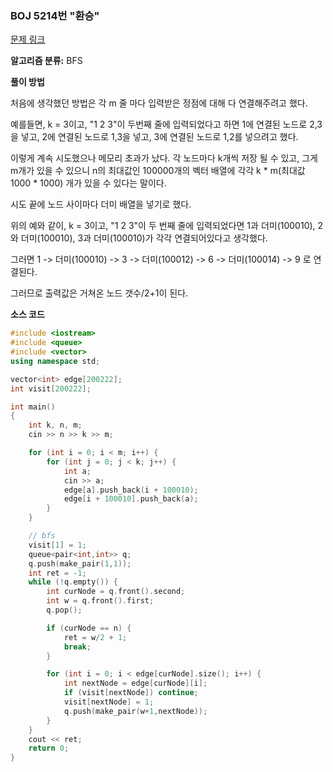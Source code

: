 ### BOJ 5214번 "환승"
[문제 링크](https://www.acmicpc.net/problem/5214)

**알고리즘 분류:** 
BFS


**풀이 방법**

처음에 생각했던 방법은 각 m 줄 마다 입력받은 정점에 대해 다 연결해주려고 했다.

예를들면, k = 3이고, "1 2 3"이 두번째 줄에 입력되었다고 하면
1에 연결된 노드로 2,3을 넣고, 2에 연결된 노드로 1,3을 넣고, 3에 연결된 노드로 1,2를 넣으려고 했다. 

이렇게 계속 시도했으나 메모리 초과가 났다.
각 노드마다 k개씩 저장 될 수 있고, 그게 m개가 있을 수 있으니 n의 최대값인 100000개의 벡터 배열에 각각 k * m(최대값 1000 * 1000) 개가 있을 수 있다는 말이다.

시도 끝에 노드 사이마다 더미 배열을 넣기로 했다. 

위의 예와 같이, k = 3이고, "1 2 3"이 두 번째 줄에 입력되었다면 
1과 더미(100010), 2와 더미(100010), 3과 더미(100010)가 각각 연결되어있다고 생각했다. 

그러면 1 -> 더미(100010) -> 3 -> 더미(100012) -> 6 -> 더미(100014) -> 9 로 연결된다. 

그러므로 출력값은 거쳐온 노드 갯수/2+1이 된다.


**소스 코드**
```cpp
#include <iostream>
#include <queue>
#include <vector>
using namespace std;

vector<int> edge[200222];
int visit[200222];

int main()
{
	int k, n, m;
	cin >> n >> k >> m;

	for (int i = 0; i < m; i++) {
		for (int j = 0; j < k; j++) {
			int a;
			cin >> a;
			edge[a].push_back(i + 100010);
			edge[i + 100010].push_back(a);
		}
	}

	// bfs
	visit[1] = 1;
	queue<pair<int,int>> q;
	q.push(make_pair(1,1)); 
	int ret = -1;
	while (!q.empty()) {
		int curNode = q.front().second;
		int w = q.front().first;
		q.pop();

		if (curNode == n) {
			ret = w/2 + 1;
			break;
		}

		for (int i = 0; i < edge[curNode].size(); i++) {
			int nextNode = edge[curNode][i];
			if (visit[nextNode]) continue;
			visit[nextNode] = 1;
			q.push(make_pair(w+1,nextNode));
		}
	}
	cout << ret;
	return 0;
}
```
